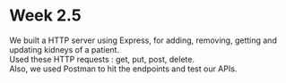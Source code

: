 # Week 2.5

We built a HTTP server using Express, for adding, removing, getting and updating kidneys of a patient.  
Used these HTTP requests : get, put, post, delete.  
Also, we used Postman to hit the endpoints and test our APIs.